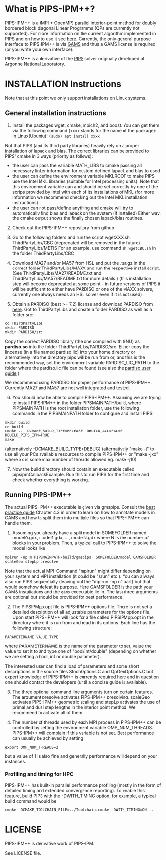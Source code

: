 # What is PIPS-IPM++?

PIPS-IPM++ is a (MPI + OpenMP) parallel interior-point method for doubly bordered block diagonal Linear Programms (QPs are currently not supported). For more information on the current algorithm implemented in PIPS and on how to use it see [here](https://opus4.kobv.de/opus4-zib/files/7432/ip4energy.pdf). Currently, the only general purpose interface to PIPS-IPM++ is via [GAMS](https://www.gams.com/) and thus a GAMS license is required (or you write your own interface).

PIPS-IPM++ is a derivative of the [PIPS](https://github.com/Argonne-National-Laboratory/PIPS) solver originally developed at Argonne National Laboratory.


# INSTALLATION Instructions

Note that at this point we only support installations on Linux systems.

## General installation instructions
1. Install the packages wget, cmake, mpich2, and boost.
You can get them via the following command (xxxx stands for the name of the package):
In Linux(Ubuntu): ```(sudo) apt install xxxx```

Not that PIPS (and its third party libraries) heavily rely on a proper installation of lapack and blas. The correct libraries can be provided to PIPS' cmake in 3 ways (priority as follows):
 * the user can pass the variable MATH_LIBS to cmake passing all necessary linker information for custom defined lapack and blas to used
 * the user can define the environment variable MKLROOT to make PIPS use the Intel MKL libraries (suitable for Intel processing units). Note that this environment variable can and should be set correctly by one of the scrips provided by Intel with each of its installations of MKL (for more information we recommend checking out the Intel MKL installation instructions)
 * the user can not pass/define anything and cmake will try to automatically find blas and lapack on the system (if installed)
Either way, the cmake output shows the finally chosen lapack/blas routines.

2. Check out the PIPS-IPM++ repository from github.

3. Go to the following folders and run the script wgetXXX.sh
ThirdPartyLibs/CBC (deprecated will be removed in the future)
ThirdPartyLibs/METIS
For an example, use command ```sh wgetCBC.sh``` in the folder ThirdPartyLibs/CBC  

4. Download MA27 and/or MA57 from HSL and put the .tar.gz in the correct folder ThirdPartyLibs/MAXX and run the respective install script.
(See ThirdPartyLibs/MA27/README.txt and ThirdPartyLibs/MA57/README.txt for more details.)
(this installation step will become deprecated at some point - in future versions of PIPS it will be sufficient to either have PARDISO or one of the MAXX solvers, currently one always needs an HSL solver even if it is not used)

5. Obtain a PARDISO (best >= 7.2) license and download PARDISO from [here](http://www.pardiso-project.org/).
Got to ThirdPartyLibs and create a folder PARDISO as well as a folder src:
```
cd ThirdPartyLibs
mkdir PARDISO 
mkdir PARDISO/src
```
Copy the correct PARDISO library (the one compiled with GNU) as **pardiso.so** into the folder ThirdPartyLibs/PARDISO/src.
Either copy the lincense (in a file named pardiso.lic) into your home directory or alternatively into the directory pips will be run from or, and this is the recommended way, set the environment variable PARDISO_LIC_PATH to the folder where the pardiso.lic file can be found (see also the [pardiso user guide](https://pardiso-project.org/manual/manual.pdf) ).

We recommend using PARDISO for proper performance of PIPS-IPM++. Currently MA27 and MA57 are not well integrated and tested.


6. You should now be able to compile PIPS-IPM++. Assuming we are trying to install PIPS-IPM++ in the folder PIPSMAINPATH/build, where 
PIPSMAINPATH is the root installation folder, use the following commands in the PIPSMAINPATH
folder to configure and install PIPS:
```{r, engine='bash', withtiming}
mkdir build
cd build
cmake .. -DCMAKE_BUILD_TYPE=RELEASE -DBUILD_ALL=FALSE -DBUILD_PIPS_IPM=TRUE
make
```
(alternatively -DCMAKE_BUILD_TYPE=DEBUG)
(alternatively "make -j" to use all your PCs available resources to compile PIPS-IPM++ or "make -jxx" where xx is some max number of threads allowed eg. make -j10)

7. Now the build directory should contain an executable called pipsipmCallbackExample. Run this to run PIPS for the first time and check whether everything is working.

## Running PIPS-IPM++

The actual PIPS-IPM++ executable is given via gmspips. Consult the [best practice guide](https://gitlab.com/beam-me/bpg) Chapter 4.3 in order to learn on how to annotate models in GAMS and how to split them into multiple files so that PIPS-IPM++ can handle them.

1. Assuming you already have a split model in SOMEFOLDER named model0.gdx, model1.gdx, ..., modelN.gdx where N is the number of blocks in your problem.
Then, a typical call to PIPS-IPM++ to solve the model looks like 
```{r, engine='bash', withtiming}
mpirun -np m PIPSMAINPATH/build/gmspips  SOMEFOLDER/model GAMSFOLDER scaleGeo stepLp presolve
```
Note that the actual MPI-Command "mpirun" might differ depending on your system and MPI installation (it could be "srun" etc.). You can always also run PIPS sequentially (leaving out the "mpirun -np n" part) but that would somehow defeat its purpose.
Here GAMSFOLDER is the path your GAMS installations and the ```gams``` executable lie in. The last three arguments are optional but should be provided for best performance.

2. The PIPSIPMpp.opt file is PIPS-IPM++ options file.
There is not yet a detailed description of all adjustable parameters for the options file. Upon start PIPS-IPM++ will look for a file called PIPSIPMpp.opt in the directory where it is run from and read in its options. Each line has the following structure:
```
PARAMETERNAME VALUE TYPE
```
where PARAMETERNAME is the name of the parameter to set, value the value to set it to and type one of "bool/int/double" (depending on whether we are setting a bool, int or double parameter).
 
The interested user can find a load of parameters and some short descriptions in the source files StochOptions.C and QpGenOptions.C but expert knowledge of PIPS-IPM++ is currently required here and in question one should contact the developers (until a concise guide is available).
 
3. The three optional command line arguments turn on certain features. The argument presolve activates PIPS-IPM++ presolving, scaleGeo activates PIPS-IPM++ geometric scaling and stepLp activates the use of primal and dual step lengths in the interior point method. We recommend to activate all of them.

4. The number of threads used by each MPI process in PIPS-IPM++ can be controlled by setting the environment variable OMP_NUM_THREADS. PIPS-IPM++ will complain if this variable is not set. Best performance can usually be achieved by setting
```
export OMP_NUM_THREADS=2
```
but a value of 1 is also fine and generally performance will depend on your instances.

### Profiling and timing for HPC 
PIPS-IPM++ has built-in parallel performance profiling (mostly in the form of detailed timing and extended convergence reporting). To enable this feature, build PIPS with the -DWITH_TIMING option, for example, a typical build command would be
```{r, engine='bash', withtiming}
cmake -DCMAKE_TOOLCHAIN_FILE=../Toolchain.cmake -DWITH_TIMING=ON .. 
```


# LICENSE

PIPS-IPM++ is derivative work of PIPS-IPM.

See LICENSE file.



